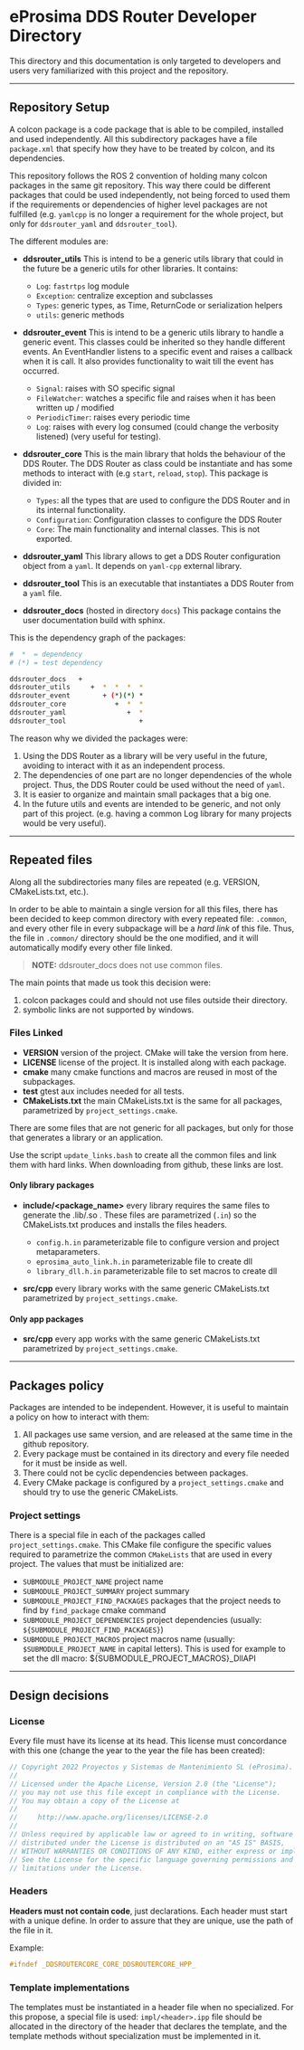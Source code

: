 # eProsima DDS Router Developer Directory

This directory and this documentation is only targeted to developers and users very familiarized with this
project and the repository.

---

## Repository Setup

A colcon package is a code package that is able to be compiled, installed and used independently.
All this subdirectory packages have a file `package.xml` that specify how they have to be treated by colcon,
and its dependencies.

This repository follows the ROS 2 convention of holding many colcon packages in the same git repository.
This way there could be different packages that could be used independently, not being forced to used them if
the requirements or dependencies of higher level packages are not fulfilled
(e.g. `yamlcpp` is no longer a requirement for the whole project, but only for `ddsrouter_yaml` and `ddsrouter_tool`).

The different modules are:

* **ddsrouter_utils** This is intend to be a generic utils library that could in the future be a generic utils for
  other libraries. It contains:
  * `Log`: `fastrtps` log module
  * `Exception`: centralize exception and subclasses
  * `Types`: generic types, as Time, ReturnCode or serialization helpers
  * `utils`: generic methods

* **ddsrouter_event** This is intend to be a generic utils library to handle a generic event. This classes could be
  inherited so they handle different events.
  An EventHandler listens to a specific event and raises a callback when it is call.
  It also provides functionality to wait till the event has occurred.
  * `Signal`: raises with SO specific signal
  * `FileWatcher`: watches a specific file and raises when it has been written up / modified
  * `PeriodicTimer`: raises every periodic time
  * `Log`: raises with every log consumed (could change the verbosity listened) (very useful for testing).

* **ddsrouter_core** This is the main library that holds the behaviour of the DDS Router.
  The DDS Router as class could be instantiate and has some methods to interact with (e.g `start`, `reload`, `stop`).
  This package is divided in:
  * `Types`: all the types that are used to configure the DDS Router and in its internal functionality.
  * `Configuration`: Configuration classes to configure the DDS Router
  * `Core`: The main functionality and internal classes. This is not exported.

* **ddsrouter_yaml** This library allows to get a DDS Router configuration object from a `yaml`.
  It depends on `yaml-cpp` external library.

* **ddsrouter_tool** This is an executable that instantiates a DDS Router from a `yaml` file.

* **ddsrouter_docs** (hosted in directory `docs`)
  This package contains the user documentation build with sphinx.

This is the dependency graph of the packages:

```sh
#  *  = dependency
# (*) = test dependency

ddsrouter_docs   +
ddsrouter_utils     +  *  *  *  *
ddsrouter_event        + (*)(*) *
ddsrouter_core            +  *  *
ddsrouter_yaml               +  *
ddsrouter_tool                  +
```

The reason why we divided the packages were:

1. Using the DDS Router as a library will be very useful in the future, avoiding to interact with it as an
  independent process.
1. The dependencies of one part are no longer dependencies of the whole project.
  Thus, the DDS Router could be used without the need of `yaml`.
1. It is easier to organize and maintain small packages that a big one.
1. In the future utils and events are intended to be generic, and not only part of this project.
  (e.g. having a common Log library for many projects would be very useful).

---

## Repeated files

Along all the subdirectories many files are repeated (e.g. VERSION, CMakeLists.txt, etc.).

In order to be able to maintain a single version for all this files, there has been decided to keep common directory
with every repeated file: `.common`, and every other file in every subpackage will be a *hard link* of this file.
Thus, the file in `.common/` directory should be the one modified, and it will automatically modify every other
file linked.

> **NOTE:**  ddsrouter_docs does not use common files.

The main points that made us took this decision were:

1. colcon packages could and should not use files outside their directory.
1. symbolic links are not supported by windows.

### Files Linked

* **VERSION** version of the project. CMake will take the version from here.
* **LICENSE** license of the project. It is installed along with each package.
* **cmake** many cmake functions and macros are reused in most of the subpackages.
* **test** gtest aux includes needed for all tests.
* **CMakeLists.txt** the main CMakeLists.txt is the same for all packages, parametrized by `project_settings.cmake`.

There are some files that are not generic for all packages, but only for those that generates a library
or an application.

Use the script `update_links.bash` to create all the common files and link them with hard links.
When downloading from github, these links are lost.

#### Only library packages

* **include/<package_name>** every library requires the same files to generate the .lib/.so . These files are parametrized (`.in`)
  so the CMakeLists.txt produces and installs the files headers.
  * `config.h.in` parameterizable file to configure version and project metaparameters.
  * `eprosima_auto_link.h.in` parameterizable file to create dll
  * `library_dll.h.in` parameterizable file to set macros to create dll

* **src/cpp** every library works with the same generic CMakeLists.txt parametrized by `project_settings.cmake`.

#### Only app packages

* **src/cpp** every app works with the same generic CMakeLists.txt parametrized by `project_settings.cmake`.

---

## Packages policy

Packages are intended to be independent.
However, it is useful to maintain a policy on how to interact with them:

1. All packages use same version, and are released at the same time in the github repository.
1. Every package must be contained in its directory and every file needed for it must be inside as well.
1. There could not be cyclic dependencies between packages.
1. Every CMake package is configured by a `project_settings.cmake` and should try to use the generic CMakeLists.

### Project settings

There is a special file in each of the packages called `project_settings.cmake`.
This CMake file configure the specific values required to parametrize the common `CMakeLists` that are used in every
project.
The values that must be initialized are:

* `SUBMODULE_PROJECT_NAME` project name
* `SUBMODULE_PROJECT_SUMMARY` project summary
* `SUBMODULE_PROJECT_FIND_PACKAGES` packages that the project needs to find by `find_package` cmake command
* `SUBMODULE_PROJECT_DEPENDENCIES` project dependencies (usually: `${SUBMODULE_PROJECT_FIND_PACKAGES}`)
* `SUBMODULE_PROJECT_MACROS` project macros name (usually: `$SUBMODULE_PROJECT_NAME` in capital letters). This is used for example to set the dll macro: ${SUBMODULE_PROJECT_MACROS}_DllAPI

---

## Design decisions

### License

Every file must have its license at its head.
This license must concordance with this one (change the year to the year the file has been created):

```cpp
// Copyright 2022 Proyectos y Sistemas de Mantenimiento SL (eProsima).
//
// Licensed under the Apache License, Version 2.0 (the "License");
// you may not use this file except in compliance with the License.
// You may obtain a copy of the License at
//
//     http://www.apache.org/licenses/LICENSE-2.0
//
// Unless required by applicable law or agreed to in writing, software
// distributed under the License is distributed on an "AS IS" BASIS,
// WITHOUT WARRANTIES OR CONDITIONS OF ANY KIND, either express or implied.
// See the License for the specific language governing permissions and
// limitations under the License.
```

### Headers

**Headers must not contain code**, just declarations.
Each header must start with a unique define.
In order to assure that they are unique, use the path of the file in it.

Example:

```cpp
#ifndef _DDSROUTERCORE_CORE_DDSROUTERCORE_HPP_
```

### Template implementations

The templates must be instantiated in a header file when no specialized.
For this propose, a special file is used:
`impl/<header>.ipp` file should be allocated in the directory of the header that declares the template,
and the template methods without specialization must be implemented in it.

